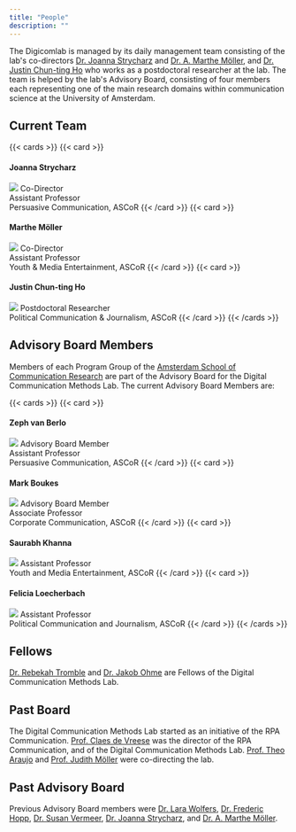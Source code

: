 ```yaml
---
title: "People"
description: ""
---
```


The Digicomlab is managed by its daily management team consisting of the lab's co-directors [Dr. Joanna Strycharz](https://www.uva.nl/en/profile/s/t/j.strycharz/j.strycharz.html) and [Dr. A. Marthe Möller](https://www.uva.nl/en/profile/m/o/a.m.moller/a.m.moller.html), and [Dr. Justin Chun-ting Ho](https://www.uva.nl/en/profile/h/o/j.c.ho/j.c.ho.html) who works as a postdoctoral researcher at the lab. The team is helped by the lab's Advisory Board, consisting of four members each representing one of the main research domains within communication science at the University of Amsterdam.



## Current Team

{{< cards >}}
{{< card >}}
#### Joanna Strycharz
![](../profile_pic/jstrycharz.jpg)
Co-Director\
Assistant Professor\
Persuasive Communication, ASCoR
{{< /card >}}
{{< card >}}
#### Marthe Möller
![](../profile_pic/ammoller.jpg)
Co-Director\
Assistant Professor\
Youth & Media Entertainment, ASCoR
{{< /card >}}
{{< card >}}
#### Justin Chun-ting Ho
![](../profile_pic/jcho.jpg)
Postdoctoral Researcher\
Political Communication & Journalism, ASCoR
{{< /card >}}
{{< /cards >}}

## Advisory Board Members
Members of each Program Group of the [Amsterdam School of Communication Research](https://ascor.uva.nl/) are part of the Advisory Board for the Digital Communication Methods Lab. The current Advisory Board Members are:

{{< cards >}}
{{< card >}}
#### Zeph van Berlo
![](../profile_pic/vanberlo.png)
Advisory Board Member\
Assistant Professor\
Persuasive Communication, ASCoR
{{< /card >}}
{{< card >}}
#### Mark Boukes
![](../profile_pic/boukes.png)
Advisory Board Member\
Associate Professor\
Corporate Communication, ASCoR
{{< /card >}}
{{< card >}}
#### Saurabh Khanna
![](../profile_pic/anonymous.png)
Assistant Professor\
Youth and Media Entertainment, ASCoR
{{< /card >}}
{{< card >}}
#### Felicia Loecherbach
![](../profile_pic/loecherbach.jpeg)
Assistant Professor\
Political Communication and Journalism, ASCoR
{{< /card >}}
{{< /cards >}}

## Fellows
[Dr. Rebekah Tromble](https://smpa.gwu.edu/rebekah-tromble) and [Dr. Jakob Ohme](https://www.weizenbaum-institut.de/portrait/p/jakob-ohme/#page=1&sort=date) are Fellows of the Digital Communication Methods Lab.

## Past Board
The Digital Communication Methods Lab started as an initiative of the RPA Communication. [Prof. Claes de Vreese](https://claesdevreese.wordpress.com/) was the director of the RPA Communication, and of the Digital Communication Methods Lab. [Prof. Theo Araujo](https://theoaraujo.eu/) and [Prof. Judith Möller](https://leibniz-hbi.de/en/staff/judith-moeller) were co-directing the lab.

## Past Advisory Board
Previous Advisory Board members were [Dr. Lara Wolfers](https://www.uva.nl/en/profile/w/o/l.n.wolfers/l.n.wolfers.html), [Dr. Frederic Hopp](https://fhopp.github.io/), [Dr. Susan Vermeer](https://www.wur.nl/en/persons/susan-vermeer.htm), [Dr. Joanna Strycharz](https://www.uva.nl/en/profile/s/t/j.strycharz/j.strycharz.html), and [Dr. A. Marthe Möller](https://www.uva.nl/en/profile/m/o/a.m.moller/a.m.moller.html).